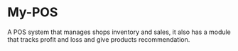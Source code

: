 # My-POS

A POS system that manages shops inventory and sales, it also has a module that tracks profit and loss and give products recommendation.
